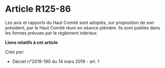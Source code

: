 # Article R125-86

Les avis et rapports du Haut Comité sont adoptés, sur proposition de son président, par le Haut Comité réuni en séance
plénière. Ils sont publiés dans les formes prévues par le règlement intérieur.

**Liens relatifs à cet article**

_Créé par_:

  - Décret n°2019-190 du 14 mars 2019 - art. 1
